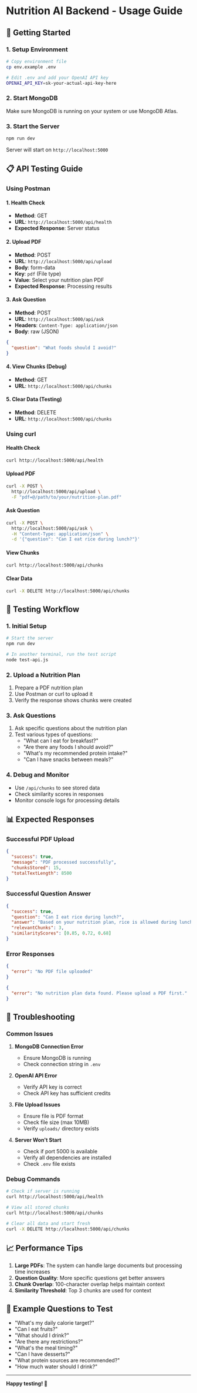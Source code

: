 # Nutrition AI Backend - Usage Guide

## 🚀 Getting Started

### 1. Setup Environment

```bash
# Copy environment file
cp env.example .env

# Edit .env and add your OpenAI API key
OPENAI_API_KEY=sk-your-actual-api-key-here
```

### 2. Start MongoDB

Make sure MongoDB is running on your system or use MongoDB Atlas.

### 3. Start the Server

```bash
npm run dev
```

Server will start on `http://localhost:5000`

## 📋 API Testing Guide

### Using Postman

#### 1. Health Check

- **Method**: GET
- **URL**: `http://localhost:5000/api/health`
- **Expected Response**: Server status

#### 2. Upload PDF

- **Method**: POST
- **URL**: `http://localhost:5000/api/upload`
- **Body**: form-data
- **Key**: `pdf` (File type)
- **Value**: Select your nutrition plan PDF
- **Expected Response**: Processing results

#### 3. Ask Question

- **Method**: POST
- **URL**: `http://localhost:5000/api/ask`
- **Headers**: `Content-Type: application/json`
- **Body**: raw (JSON)

```json
{
  "question": "What foods should I avoid?"
}
```

#### 4. View Chunks (Debug)

- **Method**: GET
- **URL**: `http://localhost:5000/api/chunks`

#### 5. Clear Data (Testing)

- **Method**: DELETE
- **URL**: `http://localhost:5000/api/chunks`

### Using curl

#### Health Check

```bash
curl http://localhost:5000/api/health
```

#### Upload PDF

```bash
curl -X POST \
  http://localhost:5000/api/upload \
  -F "pdf=@/path/to/your/nutrition-plan.pdf"
```

#### Ask Question

```bash
curl -X POST \
  http://localhost:5000/api/ask \
  -H "Content-Type: application/json" \
  -d '{"question": "Can I eat rice during lunch?"}'
```

#### View Chunks

```bash
curl http://localhost:5000/api/chunks
```

#### Clear Data

```bash
curl -X DELETE http://localhost:5000/api/chunks
```

## 🧪 Testing Workflow

### 1. Initial Setup

```bash
# Start the server
npm run dev

# In another terminal, run the test script
node test-api.js
```

### 2. Upload a Nutrition Plan

1. Prepare a PDF nutrition plan
2. Use Postman or curl to upload it
3. Verify the response shows chunks were created

### 3. Ask Questions

1. Ask specific questions about the nutrition plan
2. Test various types of questions:
   - "What can I eat for breakfast?"
   - "Are there any foods I should avoid?"
   - "What's my recommended protein intake?"
   - "Can I have snacks between meals?"

### 4. Debug and Monitor

- Use `/api/chunks` to see stored data
- Check similarity scores in responses
- Monitor console logs for processing details

## 📊 Expected Responses

### Successful PDF Upload

```json
{
  "success": true,
  "message": "PDF processed successfully",
  "chunksStored": 15,
  "totalTextLength": 8500
}
```

### Successful Question Answer

```json
{
  "success": true,
  "question": "Can I eat rice during lunch?",
  "answer": "Based on your nutrition plan, rice is allowed during lunch...",
  "relevantChunks": 3,
  "similarityScores": [0.85, 0.72, 0.68]
}
```

### Error Responses

```json
{
  "error": "No PDF file uploaded"
}
```

```json
{
  "error": "No nutrition plan data found. Please upload a PDF first."
}
```

## 🔧 Troubleshooting

### Common Issues

1. **MongoDB Connection Error**
   - Ensure MongoDB is running
   - Check connection string in `.env`

2. **OpenAI API Error**
   - Verify API key is correct
   - Check API key has sufficient credits

3. **File Upload Issues**
   - Ensure file is PDF format
   - Check file size (max 10MB)
   - Verify `uploads/` directory exists

4. **Server Won't Start**
   - Check if port 5000 is available
   - Verify all dependencies are installed
   - Check `.env` file exists

### Debug Commands

```bash
# Check if server is running
curl http://localhost:5000/api/health

# View all stored chunks
curl http://localhost:5000/api/chunks

# Clear all data and start fresh
curl -X DELETE http://localhost:5000/api/chunks
```

## 📈 Performance Tips

1. **Large PDFs**: The system can handle large documents but processing time increases
2. **Question Quality**: More specific questions get better answers
3. **Chunk Overlap**: 100-character overlap helps maintain context
4. **Similarity Threshold**: Top 3 chunks are used for context

## 🎯 Example Questions to Test

- "What's my daily calorie target?"
- "Can I eat fruits?"
- "What should I drink?"
- "Are there any restrictions?"
- "What's the meal timing?"
- "Can I have desserts?"
- "What protein sources are recommended?"
- "How much water should I drink?"

---

**Happy testing! 🚀**
